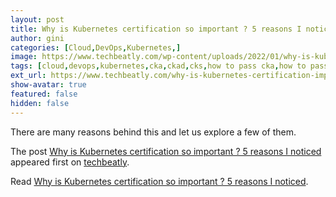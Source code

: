 ```yaml
---
layout: post
title: Why is Kubernetes certification so important ? 5 reasons I noticed
author: gini
categories: [Cloud,DevOps,Kubernetes,]
image: https://www.techbeatly.com/wp-content/uploads/2022/01/why-is-kubernetes-certification-important-2-1024x576.png
tags: [cloud,devops,kubernetes,cka,ckad,cks,how to pass cka,how to pass ckad exam,how to pass cks,kcna,kubernetes,kubernetes certification,]
ext_url: https://www.techbeatly.com/why-is-kubernetes-certification-important/
show-avatar: true
featured: false
hidden: false
---
```


<p>There are many reasons behind this and let us explore a few of them.</p>
<p>The post <a href="https://www.techbeatly.com/why-is-kubernetes-certification-important/">Why is Kubernetes certification so important ? 5 reasons I noticed</a> appeared first on <a href="https://www.techbeatly.com">techbeatly</a>.</p>

Read [Why is Kubernetes certification so important ? 5 reasons I noticed](https://www.techbeatly.com/why-is-kubernetes-certification-important/).